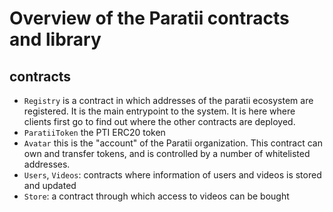 # Overview of the Paratii contracts and library


## contracts

* `Registry` is a contract in which addresses of the paratii ecosystem are registered. It is the main entrypoint to the system. It is here where clients first go to find out where the other contracts are deployed.
* `ParatiiToken` the PTI ERC20 token
* `Avatar` this is the "account" of the Paratii organization. This contract can own and transfer tokens, and is controlled by a number of whitelisted addresses.
* `Users`, `Videos`: contracts where information of users and videos is stored and updated
* `Store`:  a contract through which access to videos can be bought
